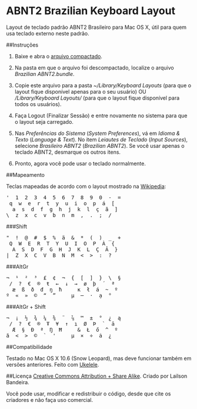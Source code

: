 ABNT2 Brazilian Keyboard Layout
===============================

Layout de teclado padrão ABNT2 Brasileiro para Mac OS X, útil para quem usa teclado externo neste padrão.

##Instruções

1. Baixe e abra o [arquivo compactado](http://github.com/lailsonbm/ABNT2-Layout/zipball/master).

2. Na pasta em que o arquivo foi descompactado, localize o arquivo _Brazilian ABNT2.bundle_.

3. Copie este arquivo para a pasta _~/Library/Keyboard Layouts_ (para que o layout fique disponível apenas para o seu usuário) OU _/Library/Keyboard Layouts/_ (para que o layout fique disponível para todos os usuários).

4. Faça Logout (Finalizar Sessão) e entre novamente no sistema para que o layout seja carregado.

5. Nas _Preferências do Sistema_ (_System Preferences_), vá em _Idioma & Texto_ (_Language & Text_). No item _Leiautes de Teclado_ (_Input Sources_), selecione _Brasileiro ABNT2_ (_Brazilian ABNT2_). Se você usar apenas o teclado ABNT2, desmarque os outros itens.

6. Pronto, agora você pode usar o teclado normalmente.


##Mapeamento

Teclas mapeadas de acordo com o layout mostrado na [Wikipedia](http://en.wikipedia.org/wiki/AltGr_key#Brazilian_ABNT2_keymap):

<pre>
'  1  2  3  4  5  6  7  8  9  0  -  =
 q  w  e  r  t  y  u  i  o  p  á  [
  a  s  d  f  g  h  j  k  l  ç  ã  ]
\  z  x  c  v  b  n  m  ,  .  ;  /
</pre>

###Shift
<pre>
"  !  @  #  $  %  ä  &  *  (  )  _  +
 Q  W  E  R  T  Y  U  I  O  P  À  {
  A  S  D  F  G  H  J  K  L  Ç  Â  }
|  Z  X  C  V  B  N  M  <  >  :  ?
</pre>

###AltGr
<pre>
¬  ¹  ²  ³  £  ¢  ¬  {  [  ]  }  \  §
 /  ?  €  ®  ŧ  ←  ↓  →  ø  þ  ´  ª
  æ  ß  ð  đ  ŋ  ħ     ĸ  ł  á  ~  º
º  «  »  ©  “  ”     µ  ─  ·  ạ  °
</pre>

###AltGr + Shift
<pre>
¬  ¡  ½  ¾  ¼  ⅜  ¨  ⅞  ™  ±  °  ¿  ą
 /  ?  €  ®  Ŧ  ¥  ↑  ı  Ø  Þ  `  ā
  Æ  §  Ð  ª  Ŋ  Ħ     &  Ł  ő  ^  º
ă  <  >  ©  `  '     µ  ×  ÷  ȧ  ¿
</pre>


##Compatibilidade

Testado no Mac OS X 10.6 (Snow Leopard), mas deve funcionar também em versões anteriores. Feito com [Ukelele](http://scripts.sil.org/ukelele).


##Licença
[Creative Commons Attribution + Share Alike](http://creativecommons.org/licenses/by-nc-sa/3.0/br/). Criado por Lailson Bandeira.

Você pode usar, modificar e redistribuir o código, desde que cite os criadores e não faça uso comercial.